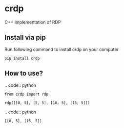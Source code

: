# crdp
C++ implementation of RDP

## Install via pip
Run following command to install crdp on your computer

    pip install crdp

## How to use?

.. code:: python

    from crdp import rdp

    rdp([[0, 5], [5, 5], [10, 5], [15, 5]])

.. code:: python

    [[0, 5], [15, 5]]
